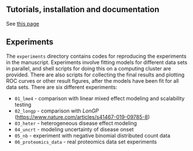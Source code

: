 
## Tutorials, installation and documentation
See [this page](https://jtimonen.github.io/lgpr-usage/)

## Experiments
The `experiments` directory contains codes for reproducing the experiments in the manuscript. Experiments involve fitting models for different data sets in parallel, and shell scripts for doing this on a computing cluster are provided. There are also scripts for collecting the final results and plotting ROC curves or other result figures, after the models have been fit for all data sets. There are six different experiments:

* `01_lme4` - comparison with linear mixed effect modeling and scalability testing
* `02_longp` - comparison with *LonGP* (https://www.nature.com/articles/s41467-019-09785-8)
* `03_heter` - heterogeneous disease effect modeling
* `04_uncrt` - modeling uncertainty of disease onset
* `05_nb` - experiment with negative binomial distributed count data
* `06_proteomics_data` - real proteomics data set experiments
